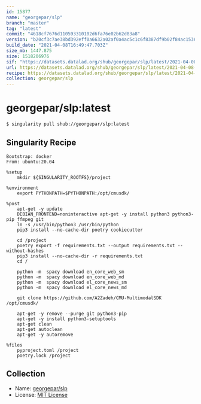 ```yaml
---
id: 15877
name: "georgepar/slp"
branch: "master"
tag: "latest"
commit: "4618cf7676d110593310102d6fa76e02b62d83a8"
version: "b20cf3c7ae38bd392eff0a6632a02af0a4ac5c1c6f8387df9b02f84ac1536a3a"
build_date: "2021-04-08T16:49:47.703Z"
size_mb: 1447.875
size: 1518206976
sif: "https://datasets.datalad.org/shub/georgepar/slp/latest/2021-04-08-4618cf76-b20cf3c7/b20cf3c7ae38bd392eff0a6632a02af0a4ac5c1c6f8387df9b02f84ac1536a3a.sif"
url: https://datasets.datalad.org/shub/georgepar/slp/latest/2021-04-08-4618cf76-b20cf3c7/
recipe: https://datasets.datalad.org/shub/georgepar/slp/latest/2021-04-08-4618cf76-b20cf3c7/Singularity
collection: georgepar/slp
---
```


# georgepar/slp:latest

```bash
$ singularity pull shub://georgepar/slp:latest
```

## Singularity Recipe

```singularity
Bootstrap: docker
From: ubuntu:20.04

%setup
    mkdir ${SINGULARITY_ROOTFS}/project

%environment
    export PYTHONPATH=$PYTHONPATH:/opt/cmusdk/

%post
    apt-get -y update
    DEBIAN_FRONTEND=noninteractive apt-get -y install python3 python3-pip ffmpeg git
    ln -s /usr/bin/python3 /usr/bin/python
    pip3 install --no-cache-dir poetry cookiecutter

    cd /project
    poetry export -f requirements.txt --output requirements.txt --without-hashes
    pip3 install --no-cache-dir -r requirements.txt
    cd /

    python -m  spacy download en_core_web_sm
    python -m  spacy download en_core_web_md
    python -m  spacy download el_core_news_sm
    python -m  spacy download el_core_news_md

    git clone https://github.com/A2Zadeh/CMU-MultimodalSDK /opt/cmusdk/

    apt-get -y remove --purge git python3-pip
    apt-get -y install python3-setuptools
    apt-get clean
    apt-get autoclean
    apt-get -y autoremove

%files
    pyproject.toml /project
    poetry.lock /project
```

## Collection

 - Name: [georgepar/slp](https://github.com/georgepar/slp)
 - License: [MIT License](https://api.github.com/licenses/mit)

